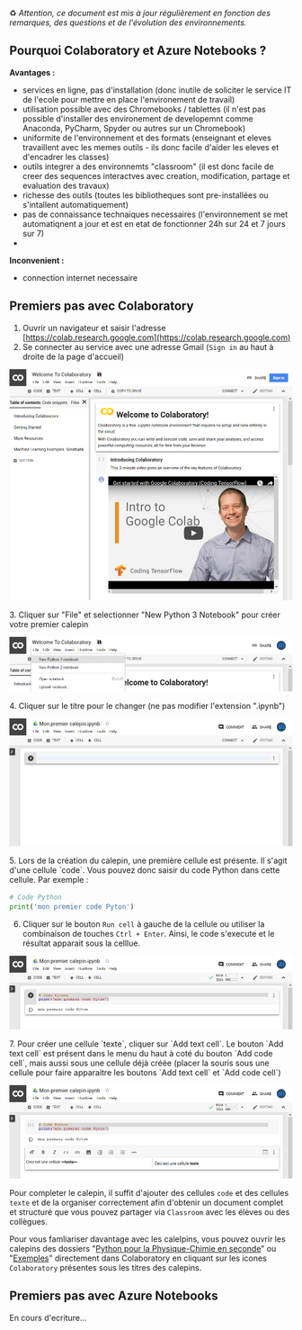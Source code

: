 ♻️ _Attention, ce document est mis à jour régulièrement en fonction des remarques, des questions et de l'évolution des environnements._

## Pourquoi Colaboratory et Azure Notebooks ?

**Avantages :**
* services en ligne, pas d'installation (donc inutile de soliciter le service IT de l'ecole pour mettre en place l'environement de travail)
* utilisation possible avec des Chromebooks / tablettes (il n'est pas possible d'installer des environement de developemnt comme Anaconda, PyCharm, Spyder ou autres sur un Chromebook)
* uniformite de l'environnement et des formats (enseignant et eleves travaillent avec les memes outils - ils donc facile d'aider les eleves et d'encadrer les classes)
* outils integrer a des environnemts "classroom" (il est donc facile de creer des sequences interactves avec creation, modification, partage et evaluation des travaux)
* richesse des outils (toutes les bibliotheques sont pre-installées ou s'intallent automatiquement)
* pas de connaissance technaiques necessaires (l'environnement se met automatiqnent a jour et est en etat de fonctionner 24h sur 24 et 7 jours sur 7)
* 

**Inconvenient :**
* connection internet necessaire


## Premiers pas avec Colaboratory
1. Ouvrir un navigateur et saisir l'adresse [https://colab.research.google.com](https://colab.research.google.com)
2. Se connecter au service avec une adresse Gmail (`Sign in` au haut à droite de la page d'accueil)
<p align="center"><img src="https://raw.githubusercontent.com/codekodo/documentation/master/guides/premiers-pas-01.png" /></p>
3. Cliquer sur "File" et selectionner "New Python 3 Notebook" pour créer votre premier calepin
<p align="center"><img src="https://raw.githubusercontent.com/codekodo/documentation/master/guides/premiers-pas-02.png" /></p>
4. Cliquer sur le titre pour le changer (ne pas modifier l'extension ".ipynb")
<p align="center"><img src="https://raw.githubusercontent.com/codekodo/documentation/master/guides/premiers-pas-03.png" /></p>
5. Lors de la création du calepin, une première cellule est présente. Il s'agit d'une cellule `code`. Vous pouvez donc saisir du code Python dans cette cellule. Par exemple :

```python
# Code Python
print('mon premier code Pyton')
```

6. Cliquer sur le bouton `Run cell` à gauche de la cellule ou utiliser la combinaison de touches `Ctrl + Enter`. Ainsi, le code s'execute et le résultat apparait sous la celllue.
<p align="center"><img src="https://raw.githubusercontent.com/codekodo/documentation/master/guides/premiers-pas-04.png" /></p>
7. Pour créer une cellule `texte`, cliquer sur `Add text cell`. Le bouton `Add text cell` est présent dans le menu du haut à coté du bouton `Add code cell`, mais aussi sous une cellule déjà créée (placer la souris sous une cellule pour faire apparaitre les boutons `Add text cell` et `Add code cell`)
<p align="center"><img src="https://raw.githubusercontent.com/codekodo/documentation/master/guides/premiers-pas-05.png" /></p>

Pour completer le calepin, il suffit d'ajouter des cellules `code` et des cellules `texte` et de la organiser correctement afin d'obtenir un document complet et structuré que vous pouvez partager via `Classroom` avec les élèves ou des collègues.

Pour vous famliariser davantage avec les calelpins, vous pouvez ouvrir les calepins des dossiers "[Python pour la Physique-Chimie en seconde](https://www.codekodo.net/course/60)" ou "[Exemples](https://www.codekodo.net/course/60)" directement dans Colaboratory en cliquant sur les icones `Colaboratory` présentes sous les titres des calepins.

## Premiers pas avec Azure Notebooks
En cours d'ecriture...
